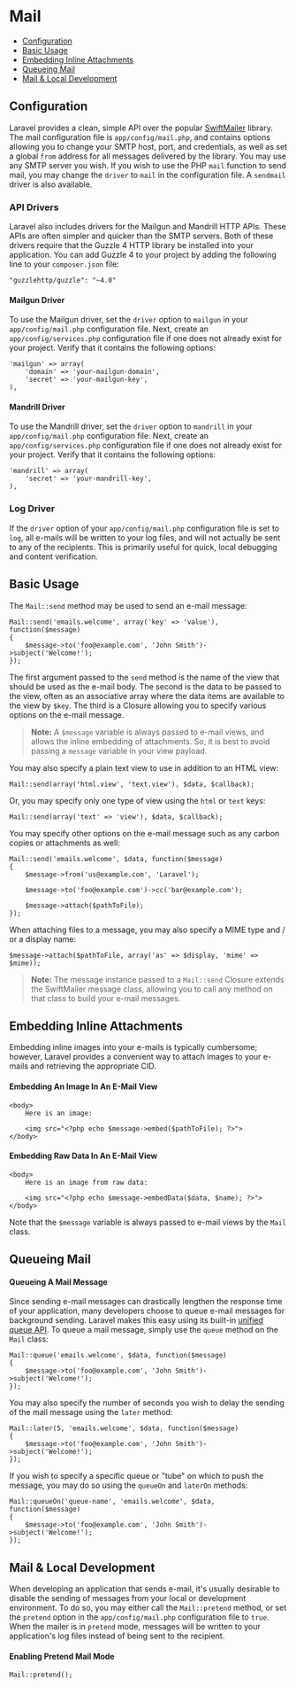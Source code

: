 # Mail

- [Configuration](#configuration)
- [Basic Usage](#basic-usage)
- [Embedding Inline Attachments](#embedding-inline-attachments)
- [Queueing Mail](#queueing-mail)
- [Mail & Local Development](#mail-and-local-development)

<a name="configuration"></a>
## Configuration

Laravel provides a clean, simple API over the popular [SwiftMailer](http://swiftmailer.org) library. The mail configuration file is `app/config/mail.php`, and contains options allowing you to change your SMTP host, port, and credentials, as well as set a global `from` address for all messages delivered by the library. You may use any SMTP server you wish. If you wish to use the PHP `mail` function to send mail, you may change the `driver` to `mail` in the configuration file. A `sendmail` driver is also available.

### API Drivers

Laravel also includes drivers for the Mailgun and Mandrill HTTP APIs. These APIs are often simpler and quicker than the SMTP servers. Both of these drivers require that the Guzzle 4 HTTP library be installed into your application. You can add Guzzle 4 to your project by adding the following line to your `composer.json` file:

	"guzzlehttp/guzzle": "~4.0"

#### Mailgun Driver

To use the Mailgun driver, set the `driver` option to `mailgun` in your `app/config/mail.php` configuration file. Next, create an `app/config/services.php` configuration file if one does not already exist for your project. Verify that it contains the following options:

	'mailgun' => array(
		'domain' => 'your-mailgun-domain',
		'secret' => 'your-mailgun-key',
	),

#### Mandrill Driver

To use the Mandrill driver, set the `driver` option to `mandrill` in your `app/config/mail.php` configuration file. Next, create an `app/config/services.php` configuration file if one does not already exist for your project. Verify that it contains the following options:

	'mandrill' => array(
		'secret' => 'your-mandrill-key',
	),

### Log Driver

If the `driver` option of your `app/config/mail.php` configuration file is set to `log`, all e-mails will be written to your log files, and will not actually be sent to any of the recipients. This is primarily useful for quick, local debugging and content verification.

<a name="basic-usage"></a>
## Basic Usage

The `Mail::send` method may be used to send an e-mail message:

	Mail::send('emails.welcome', array('key' => 'value'), function($message)
	{
		$message->to('foo@example.com', 'John Smith')->subject('Welcome!');
	});

The first argument passed to the `send` method is the name of the view that should be used as the e-mail body. The second is the data to be passed to the view, often as an associative array where the data items are available to the view by `$key`. The third is a Closure allowing you to specify various options on the e-mail message.

> **Note:** A `$message` variable is always passed to e-mail views, and allows the inline embedding of attachments. So, it is best to avoid passing a `message` variable in your view payload.

You may also specify a plain text view to use in addition to an HTML view:

	Mail::send(array('html.view', 'text.view'), $data, $callback);

Or, you may specify only one type of view using the `html` or `text` keys:

	Mail::send(array('text' => 'view'), $data, $callback);

You may specify other options on the e-mail message such as any carbon copies or attachments as well:

	Mail::send('emails.welcome', $data, function($message)
	{
		$message->from('us@example.com', 'Laravel');

		$message->to('foo@example.com')->cc('bar@example.com');

		$message->attach($pathToFile);
	});

When attaching files to a message, you may also specify a MIME type and / or a display name:

	$message->attach($pathToFile, array('as' => $display, 'mime' => $mime));

> **Note:** The message instance passed to a `Mail::send` Closure extends the SwiftMailer message class, allowing you to call any method on that class to build your e-mail messages.

<a name="embedding-inline-attachments"></a>
## Embedding Inline Attachments

Embedding inline images into your e-mails is typically cumbersome; however, Laravel provides a convenient way to attach images to your e-mails and retrieving the appropriate CID.

#### Embedding An Image In An E-Mail View

	<body>
		Here is an image:

		<img src="<?php echo $message->embed($pathToFile); ?>">
	</body>

#### Embedding Raw Data In An E-Mail View

	<body>
		Here is an image from raw data:

		<img src="<?php echo $message->embedData($data, $name); ?>">
	</body>

Note that the `$message` variable is always passed to e-mail views by the `Mail` class.

<a name="queueing-mail"></a>
## Queueing Mail

#### Queueing A Mail Message

Since sending e-mail messages can drastically lengthen the response time of your application, many developers choose to queue e-mail messages for background sending. Laravel makes this easy using its built-in [unified queue API](/docs/queues). To queue a mail message, simply use the `queue` method on the `Mail` class:

	Mail::queue('emails.welcome', $data, function($message)
	{
		$message->to('foo@example.com', 'John Smith')->subject('Welcome!');
	});

You may also specify the number of seconds you wish to delay the sending of the mail message using the `later` method:

	Mail::later(5, 'emails.welcome', $data, function($message)
	{
		$message->to('foo@example.com', 'John Smith')->subject('Welcome!');
	});

If you wish to specify a specific queue or "tube" on which to push the message, you may do so using the `queueOn` and `laterOn` methods:

	Mail::queueOn('queue-name', 'emails.welcome', $data, function($message)
	{
		$message->to('foo@example.com', 'John Smith')->subject('Welcome!');
	});

<a name="mail-and-local-development"></a>
## Mail & Local Development

When developing an application that sends e-mail, it's usually desirable to disable the sending of messages from your local or development environment. To do so, you may either call the `Mail::pretend` method, or set the `pretend` option in the `app/config/mail.php` configuration file to `true`. When the mailer is in `pretend` mode, messages will be written to your application's log files instead of being sent to the recipient.

#### Enabling Pretend Mail Mode

	Mail::pretend();
